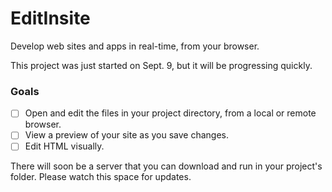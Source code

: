 # EditInsite
Develop web sites and apps in real-time, from your browser.

This project was just started on Sept. 9, but it will be progressing quickly.

### Goals
- [ ] Open and edit the files in your project directory, from a local or remote browser.
- [ ] View a preview of your site as you save changes.
- [ ] Edit HTML visually.

There will soon be a server that you can download and run in your project's folder. Please watch this space for updates.
